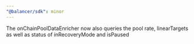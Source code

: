 ```yaml
---
"@balancer/sdk": minor
---
```


The onChainPoolDataEnricher now also queries the pool rate, linearTargets as well as status of inRecoveryMode and isPaused
